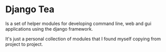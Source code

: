 # Django Tea

Is a set of helper modules for developing command line, web and gui
applications using the django framework.

It's just a personal collection of modules that I found myself copying from
project to project.
